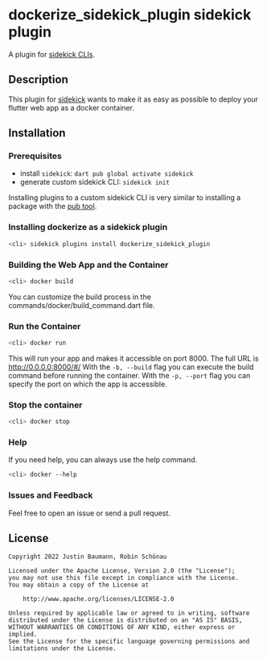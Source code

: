 # dockerize_sidekick_plugin sidekick plugin

A plugin for [sidekick CLIs](https://pub.dev/packages/sidekick).  

## Description

This plugin for [sidekick](https://pub.dev/packages/sidekick) wants to make it as easy as possible to deploy your flutter web app as a docker container.

## Installation

### Prerequisites

- install `sidekick`: `dart pub global activate sidekick`
- generate custom sidekick CLI: `sidekick init`

Installing plugins to a custom sidekick CLI is very similar to installing a package with
the [pub tool](https://dart.dev/tools/pub/cmd/pub-global#activating-a-package).

### Installing dockerize as a sidekick plugin

```bash
<cli> sidekick plugins install dockerize_sidekick_plugin
```

### Building the Web App and the Container

```bash
<cli> docker build
```

You can customize the build process in the commands/docker/build_command.dart file.

### Run the Container

```bash
<cli> docker run
```

This will run your app and makes it accessible on port 8000. The full URL is <http://0.0.0.0:8000/#/>
With the `-b, --build` flag you can execute the build command before running the container.
With the `-p, --port` flag you can specify the port on which the app is accessible.

### Stop the container

```bash
<cli> docker stop
```

### Help

If you need help, you can always use the help command.

```bash
<cli> docker --help
```

### Issues and Feedback

Feel free to open an issue or send a pull request.

## License

   ```Text
   Copyright 2022 Justin Baumann, Robin Schönau

   Licensed under the Apache License, Version 2.0 (the "License");
   you may not use this file except in compliance with the License.
   You may obtain a copy of the License at

       http://www.apache.org/licenses/LICENSE-2.0

   Unless required by applicable law or agreed to in writing, software
   distributed under the License is distributed on an "AS IS" BASIS,
   WITHOUT WARRANTIES OR CONDITIONS OF ANY KIND, either express or implied.
   See the License for the specific language governing permissions and
   limitations under the License.
   ```
